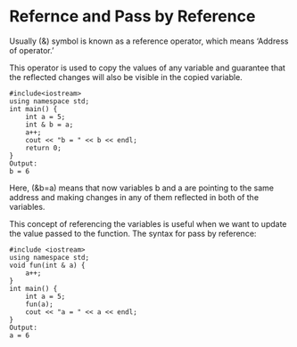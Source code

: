 # Refernce and Pass by Reference 

Usually  (&) symbol is known as a reference operator, which means ‘Address of operator.’

This operator is used to copy the values of any variable and guarantee that the reflected changes will also be visible in the copied variable.
```
#include<iostream>
using namespace std;
int main() {
    int a = 5;
    int & b = a;
    a++;
    cout << "b = " << b << endl;
    return 0;
}
Output:
b = 6
```
Here, (&b=a) means that now variables b and a are pointing to the same address and making changes in any of them reflected in both of the variables.

This concept of referencing the variables is useful when we want to update the value passed to the function.
The syntax for pass by reference:
```
#include <iostream>
using namespace std;
void fun(int & a) {
    a++;
}
int main() {
    int a = 5;
    fun(a);
    cout << "a = " << a << endl;
}
Output:
a = 6
```